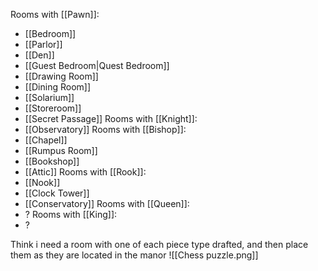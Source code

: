 Rooms with [[Pawn]]:
- [[Bedroom]]
- [[Parlor]]
- [[Den]]
- [[Guest Bedroom|Quest Bedroom]]
- [[Drawing Room]]
- [[Dining Room]]
- [[Solarium]]
- [[Storeroom]]
- [[Secret Passage]]
Rooms with [[Knight]]:
- [[Observatory]]
Rooms with [[Bishop]]:
- [[Chapel]]
- [[Rumpus Room]]
- [[Bookshop]]
- [[Attic]]
Rooms with [[Rook]]:
- [[Nook]]
- [[Clock Tower]]
- [[Conservatory]]
Rooms with [[Queen]]:
- ?
Rooms with [[King]]:
- ?

Think i need a room with one of each piece type drafted, and then place them as they are located in the manor
![[Chess puzzle.png]]